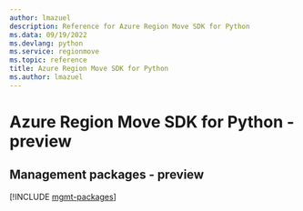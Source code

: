 ```yaml
---
author: lmazuel
description: Reference for Azure Region Move SDK for Python
ms.data: 09/19/2022
ms.devlang: python
ms.service: regionmove
ms.topic: reference
title: Azure Region Move SDK for Python
ms.author: lmazuel
---
```

# Azure Region Move SDK for Python - preview

## Management packages - preview
[!INCLUDE [mgmt-packages](region-move-mgmt-index.md)]